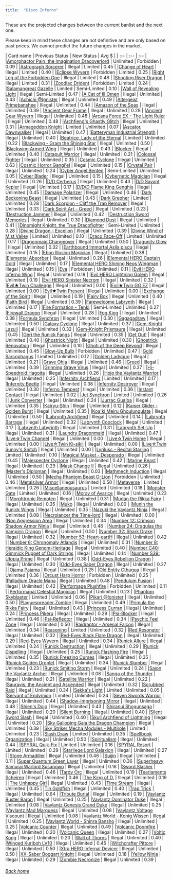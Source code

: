 ```yaml
---
title:  "Disco Inferno"
---
```


These are the projected changes between the current banlist and the next one.

Please keep in mind these changes are not definitive and are only based on past prices. We cannot predict the future changes in the market.

| Card name | Previous Status | New Status | Avg $ |
| :-- | :-- | :-- |
|[Amorphactor Pain, the Imagination Dracoverlord](https://db.ygoprodeck.com/card/?search=Amorphactor%20Pain,%20the%20Imagination%20Dracoverlord) | Unlimited | Forbidden | 0.09 |
|[Astrograph Sorcerer](https://db.ygoprodeck.com/card/?search=Astrograph%20Sorcerer) | Illegal | Limited | 0.45 |
|[Change of Heart](https://db.ygoprodeck.com/card/?search=Change%20of%20Heart) | Illegal | Limited | 0.40 |
|[Eclipse Wyvern](https://db.ygoprodeck.com/card/?search=Eclipse%20Wyvern) | Forbidden | Limited | 0.25 |
|[Right Leg of the Forbidden One](https://db.ygoprodeck.com/card/?search=Right%20Leg%20of%20the%20Forbidden%20One) | Illegal | Limited | 0.48 |
|[Shooting Riser Dragon](https://db.ygoprodeck.com/card/?search=Shooting%20Riser%20Dragon) | Illegal | Limited | 0.31 |
|[Zoodiac Drident](https://db.ygoprodeck.com/card/?search=Zoodiac%20Drident) | Forbidden | Limited | 0.24 |
|[Salamangreat Gazelle](https://db.ygoprodeck.com/card/?search=Salamangreat%20Gazelle) | Limited | Semi-Limited | 0.10 |
|[Wall of Revealing Light](https://db.ygoprodeck.com/card/?search=Wall%20of%20Revealing%20Light) | Illegal | Semi-Limited | 0.47 |
|[A Cat of Ill Omen](https://db.ygoprodeck.com/card/?search=A%20Cat%20of%20Ill%20Omen) | Illegal | Unlimited | 0.43 |
|[Achichi @Ignister](https://db.ygoprodeck.com/card/?search=Achichi%20@Ignister) | Illegal | Unlimited | 0.49 |
|[Altergeist Primebanshee](https://db.ygoprodeck.com/card/?search=Altergeist%20Primebanshee) | Illegal | Unlimited | 0.44 |
|[Amazon of the Seas](https://db.ygoprodeck.com/card/?search=Amazon%20of%20the%20Seas) | Illegal | Unlimited | 0.39 |
|[Ancient Gear Frame](https://db.ygoprodeck.com/card/?search=Ancient%20Gear%20Frame) | Illegal | Unlimited | 0.28 |
|[Ancient Gear Wyvern](https://db.ygoprodeck.com/card/?search=Ancient%20Gear%20Wyvern) | Illegal | Unlimited | 0.48 |
|[Arcana Force EX - The Light Ruler](https://db.ygoprodeck.com/card/?search=Arcana%20Force%20EX%20-%20The%20Light%20Ruler) | Illegal | Unlimited | 0.48 |
|[Archfiend's Ghastly Glitch](https://db.ygoprodeck.com/card/?search=Archfiend's%20Ghastly%20Glitch) | Illegal | Unlimited | 0.31 |
|[Armageddon Knight](https://db.ygoprodeck.com/card/?search=Armageddon%20Knight) | Limited | Unlimited | 0.07 |
|[Ascator, Dawnwalker](https://db.ygoprodeck.com/card/?search=Ascator,%20Dawnwalker) | Illegal | Unlimited | 0.47 |
|[Batteryman Industrial Strength](https://db.ygoprodeck.com/card/?search=Batteryman%20Industrial%20Strength) | Illegal | Unlimited | 0.40 |
|[Beatrice, Lady of the Eternal](https://db.ygoprodeck.com/card/?search=Beatrice,%20Lady%20of%20the%20Eternal) | Limited | Unlimited | 0.22 |
|[Blackwing - Gram the Shining Star](https://db.ygoprodeck.com/card/?search=Blackwing%20-%20Gram%20the%20Shining%20Star) | Illegal | Unlimited | 0.50 |
|[Blackwing Armed Wing](https://db.ygoprodeck.com/card/?search=Blackwing%20Armed%20Wing) | Illegal | Unlimited | 0.43 |
|[Blocker](https://db.ygoprodeck.com/card/?search=Blocker) | Illegal | Unlimited | 0.40 |
|[Catapult Warrior](https://db.ygoprodeck.com/card/?search=Catapult%20Warrior) | Illegal | Unlimited | 0.21 |
|[Colossal Fighter](https://db.ygoprodeck.com/card/?search=Colossal%20Fighter) | Illegal | Unlimited | 0.35 |
|[Cosmic Cyclone](https://db.ygoprodeck.com/card/?search=Cosmic%20Cyclone) | Illegal | Unlimited | 0.63 |
|[Cosmic Horror Gangi'el](https://db.ygoprodeck.com/card/?search=Cosmic%20Horror%20Gangi'el) | Illegal | Unlimited | 0.15 |
|[Crystal Pair](https://db.ygoprodeck.com/card/?search=Crystal%20Pair) | Illegal | Unlimited | 0.24 |
|[Cyber Angel Benten](https://db.ygoprodeck.com/card/?search=Cyber%20Angel%20Benten) | Semi-Limited | Unlimited | 0.05 |
|[Cyber Blader](https://db.ygoprodeck.com/card/?search=Cyber%20Blader) | Illegal | Unlimited | 0.15 |
|[Cybernetic Magician](https://db.ygoprodeck.com/card/?search=Cybernetic%20Magician) | Illegal | Unlimited | 0.26 |
|[D/D Cerberus](https://db.ygoprodeck.com/card/?search=D/D%20Cerberus) | Illegal | Unlimited | 0.43 |
|[D/D Savant Kepler](https://db.ygoprodeck.com/card/?search=D/D%20Savant%20Kepler) | Illegal | Unlimited | 0.17 |
|[D/D/D Flame King Genghis](https://db.ygoprodeck.com/card/?search=D/D/D%20Flame%20King%20Genghis) | Illegal | Unlimited | 0.45 |
|[Damage Polarizer](https://db.ygoprodeck.com/card/?search=Damage%20Polarizer) | Illegal | Unlimited | 0.46 |
|[Dark Beckoning Beast](https://db.ygoprodeck.com/card/?search=Dark%20Beckoning%20Beast) | Illegal | Unlimited | 0.43 |
|[Dark Grepher](https://db.ygoprodeck.com/card/?search=Dark%20Grepher) | Limited | Unlimited | 0.28 |
|[Dark Scorpion - Cliff the Trap Remover](https://db.ygoprodeck.com/card/?search=Dark%20Scorpion%20-%20Cliff%20the%20Trap%20Remover) | Illegal | Unlimited | 0.33 |
|[Dark Spirit Art - Greed](https://db.ygoprodeck.com/card/?search=Dark%20Spirit%20Art%20-%20Greed) | Illegal | Unlimited | 0.23 |
|[Destruction Jammer](https://db.ygoprodeck.com/card/?search=Destruction%20Jammer) | Illegal | Unlimited | 0.42 |
|[Destruction Sword Memories](https://db.ygoprodeck.com/card/?search=Destruction%20Sword%20Memories) | Illegal | Unlimited | 0.30 |
|[Diamond Dust](https://db.ygoprodeck.com/card/?search=Diamond%20Dust) | Illegal | Unlimited | 0.41 |
|[Dinomight Knight, the True Dracofighter](https://db.ygoprodeck.com/card/?search=Dinomight%20Knight,%20the%20True%20Dracofighter) | Semi-Limited | Unlimited | 0.28 |
|[Divine Dragon - Excelion](https://db.ygoprodeck.com/card/?search=Divine%20Dragon%20-%20Excelion) | Illegal | Unlimited | 0.39 |
|[Divine Wind of Mist Valley](https://db.ygoprodeck.com/card/?search=Divine%20Wind%20of%20Mist%20Valley) | Limited | Unlimited | 0.10 |
|[Draco Face-Off](https://db.ygoprodeck.com/card/?search=Draco%20Face-Off) | Limited | Unlimited | 0.17 |
|[Dragonmaid Changeover](https://db.ygoprodeck.com/card/?search=Dragonmaid%20Changeover) | Illegal | Unlimited | 0.50 |
|[Dragunity Glow](https://db.ygoprodeck.com/card/?search=Dragunity%20Glow) | Illegal | Unlimited | 0.32 |
|[Earthbound Immortal Aslla piscu](https://db.ygoprodeck.com/card/?search=Earthbound%20Immortal%20Aslla%20piscu) | Illegal | Unlimited | 0.15 |
|[Ebon Illusion Magician](https://db.ygoprodeck.com/card/?search=Ebon%20Illusion%20Magician) | Illegal | Unlimited | 0.38 |
|[Elemental Absorber](https://db.ygoprodeck.com/card/?search=Elemental%20Absorber) | Illegal | Unlimited | 0.26 |
|[Elemental HERO Captain Gold](https://db.ygoprodeck.com/card/?search=Elemental%20HERO%20Captain%20Gold) | Illegal | Unlimited | 0.17 |
|[Elemental HERO Shining Neos Wingman](https://db.ygoprodeck.com/card/?search=Elemental%20HERO%20Shining%20Neos%20Wingman) | Illegal | Unlimited | 0.15 |
|[Eva](https://db.ygoprodeck.com/card/?search=Eva) | Forbidden | Unlimited | 0.11 |
|[Evil HERO Inferno Wing](https://db.ygoprodeck.com/card/?search=Evil%20HERO%20Inferno%20Wing) | Illegal | Unlimited | 0.18 |
|[Evil HERO Lightning Golem](https://db.ygoprodeck.com/card/?search=Evil%20HERO%20Lightning%20Golem) | Illegal | Unlimited | 0.19 |
|[Evil HERO Sinister Necrom](https://db.ygoprodeck.com/card/?search=Evil%20HERO%20Sinister%20Necrom) | Illegal | Unlimited | 0.32 |
|[Evil★Twin Challenge](https://db.ygoprodeck.com/card/?search=Evil★Twin%20Challenge) | Illegal | Unlimited | 0.00 |
|[Evil★Twin GG EZ](https://db.ygoprodeck.com/card/?search=Evil★Twin%20GG%20EZ) | Illegal | Unlimited | 0.00 |
|[Evil★Twin Present](https://db.ygoprodeck.com/card/?search=Evil★Twin%20Present) | Illegal | Unlimited | 0.00 |
|[Exchange of the Spirit](https://db.ygoprodeck.com/card/?search=Exchange%20of%20the%20Spirit) | Illegal | Unlimited | 0.19 |
|[Fairy Box](https://db.ygoprodeck.com/card/?search=Fairy%20Box) | Illegal | Unlimited | 0.40 |
|[Faith Bird](https://db.ygoprodeck.com/card/?search=Faith%20Bird) | Illegal | Unlimited | 0.39 |
|[Farewelcome Labrynth](https://db.ygoprodeck.com/card/?search=Farewelcome%20Labrynth) | Illegal | Unlimited | 0.17 |
|[Fire Formation - Tenki](https://db.ygoprodeck.com/card/?search=Fire%20Formation%20-%20Tenki) | Semi-Limited | Unlimited | 0.27 |
|[Firewall Dragon](https://db.ygoprodeck.com/card/?search=Firewall%20Dragon) | Illegal | Unlimited | 0.28 |
|[Fog King](https://db.ygoprodeck.com/card/?search=Fog%20King) | Illegal | Unlimited | 0.38 |
|[Formula Synchron](https://db.ygoprodeck.com/card/?search=Formula%20Synchron) | Illegal | Unlimited | 0.30 |
|[Gagagadraw](https://db.ygoprodeck.com/card/?search=Gagagadraw) | Illegal | Unlimited | 0.50 |
|[Galaxy Cyclone](https://db.ygoprodeck.com/card/?search=Galaxy%20Cyclone) | Illegal | Unlimited | 0.37 |
|[Gem-Knight Lazuli](https://db.ygoprodeck.com/card/?search=Gem-Knight%20Lazuli) | Illegal | Unlimited | 0.32 |
|[Gem-Knight Prismaura](https://db.ygoprodeck.com/card/?search=Gem-Knight%20Prismaura) | Illegal | Unlimited | 0.45 |
|[Geri the Runick Fangs](https://db.ygoprodeck.com/card/?search=Geri%20the%20Runick%20Fangs) | Illegal | Unlimited | 0.35 |
|[Get Out!](https://db.ygoprodeck.com/card/?search=Get%20Out!) | Illegal | Unlimited | 0.40 |
|[Ghostrick Night](https://db.ygoprodeck.com/card/?search=Ghostrick%20Night) | Illegal | Unlimited | 0.30 |
|[Ghostrick Renovation](https://db.ygoprodeck.com/card/?search=Ghostrick%20Renovation) | Illegal | Unlimited | 0.10 |
|[Ghoti of the Deep Beyond](https://db.ygoprodeck.com/card/?search=Ghoti%20of%20the%20Deep%20Beyond) | Illegal | Unlimited | 0.45 |
|[Glow-Up Bulb](https://db.ygoprodeck.com/card/?search=Glow-Up%20Bulb) | Forbidden | Unlimited | 0.47 |
|[Gold Sarcophagus](https://db.ygoprodeck.com/card/?search=Gold%20Sarcophagus) | Limited | Unlimited | 0.12 |
|[Golden Ladybug](https://db.ygoprodeck.com/card/?search=Golden%20Ladybug) | Illegal | Unlimited | 0.21 |
|[Grave Ohja](https://db.ygoprodeck.com/card/?search=Grave%20Ohja) | Illegal | Unlimited | 0.46 |
|[Greed](https://db.ygoprodeck.com/card/?search=Greed) | Illegal | Unlimited | 0.39 |
|[Grinning Grave Virus](https://db.ygoprodeck.com/card/?search=Grinning%20Grave%20Virus) | Illegal | Unlimited | 0.37 |
|[Hi-Speedroid Hagoita](https://db.ygoprodeck.com/card/?search=Hi-Speedroid%20Hagoita) | Illegal | Unlimited | 0.26 |
|[Hojo the Vaylantz Warrior](https://db.ygoprodeck.com/card/?search=Hojo%20the%20Vaylantz%20Warrior) | Illegal | Unlimited | 0.25 |
|[Infernity Archfiend](https://db.ygoprodeck.com/card/?search=Infernity%20Archfiend) | Limited | Unlimited | 0.17 |
|[Infernity Beetle](https://db.ygoprodeck.com/card/?search=Infernity%20Beetle) | Illegal | Unlimited | 0.38 |
|[Infernity Destroyer](https://db.ygoprodeck.com/card/?search=Infernity%20Destroyer) | Illegal | Unlimited | 0.30 |
|[Inferno Tempest](https://db.ygoprodeck.com/card/?search=Inferno%20Tempest) | Illegal | Unlimited | 0.36 |
|[Instant Contact](https://db.ygoprodeck.com/card/?search=Instant%20Contact) | Illegal | Unlimited | 0.02 |
|[Jet Synchron](https://db.ygoprodeck.com/card/?search=Jet%20Synchron) | Limited | Unlimited | 0.26 |
|[Junk Converter](https://db.ygoprodeck.com/card/?search=Junk%20Converter) | Illegal | Unlimited | 0.24 |
|[Jurrac Guaiba](https://db.ygoprodeck.com/card/?search=Jurrac%20Guaiba) | Illegal | Unlimited | 0.35 |
|[Kairyu-Shin](https://db.ygoprodeck.com/card/?search=Kairyu-Shin) | Illegal | Unlimited | 0.12 |
|[Kaiser Glider - Golden Burst](https://db.ygoprodeck.com/card/?search=Kaiser%20Glider%20-%20Golden%20Burst) | Illegal | Unlimited | 0.35 |
|[Koa'ki Meiru Ghoulungulate](https://db.ygoprodeck.com/card/?search=Koa'ki%20Meiru%20Ghoulungulate) | Illegal | Unlimited | 0.50 |
|[Labrynth Archfiend](https://db.ygoprodeck.com/card/?search=Labrynth%20Archfiend) | Illegal | Unlimited | 0.14 |
|[Labrynth Barrage](https://db.ygoprodeck.com/card/?search=Labrynth%20Barrage) | Illegal | Unlimited | 0.32 |
|[Labrynth Cooclock](https://db.ygoprodeck.com/card/?search=Labrynth%20Cooclock) | Illegal | Unlimited | 0.17 |
|[Labrynth Labyrinth](https://db.ygoprodeck.com/card/?search=Labrynth%20Labyrinth) | Illegal | Unlimited | 0.31 |
|[Labrynth Set-Up](https://db.ygoprodeck.com/card/?search=Labrynth%20Set-Up) | Illegal | Unlimited | 0.31 |
|[Laundry Dragonmaid](https://db.ygoprodeck.com/card/?search=Laundry%20Dragonmaid) | Illegal | Unlimited | 0.47 |
|[Live☆Twin Channel](https://db.ygoprodeck.com/card/?search=Live☆Twin%20Channel) | Illegal | Unlimited | 0.00 |
|[Live☆Twin Home](https://db.ygoprodeck.com/card/?search=Live☆Twin%20Home) | Illegal | Unlimited | 0.00 |
|[Live☆Twin Ki-sikil](https://db.ygoprodeck.com/card/?search=Live☆Twin%20Ki-sikil) | Illegal | Unlimited | 0.00 |
|[Live☆Twin Sunny's Snitch](https://db.ygoprodeck.com/card/?search=Live☆Twin%20Sunny's%20Snitch) | Illegal | Unlimited | 0.00 |
|[Lyrilusc - Recital Starling](https://db.ygoprodeck.com/card/?search=Lyrilusc%20-%20Recital%20Starling) | Limited | Unlimited | 0.10 |
|[Magical Musket - Desperado](https://db.ygoprodeck.com/card/?search=Magical%20Musket%20-%20Desperado) | Illegal | Unlimited | 0.45 |
|[Majespecter Cyclone](https://db.ygoprodeck.com/card/?search=Majespecter%20Cyclone) | Illegal | Unlimited | 0.42 |
|[Marine Beast](https://db.ygoprodeck.com/card/?search=Marine%20Beast) | Illegal | Unlimited | 0.29 |
|[Mask Change II](https://db.ygoprodeck.com/card/?search=Mask%20Change%20II) | Illegal | Unlimited | 0.26 |
|[Master's Diploman](https://db.ygoprodeck.com/card/?search=Master's%20Diploman) | Illegal | Unlimited | 0.03 |
|[Mathmech Induction](https://db.ygoprodeck.com/card/?search=Mathmech%20Induction) | Illegal | Unlimited | 0.50 |
|[Mecha Phantom Beast O-Lion](https://db.ygoprodeck.com/card/?search=Mecha%20Phantom%20Beast%20O-Lion) | Forbidden | Unlimited | 0.46 |
|[Metalsilver Armor](https://db.ygoprodeck.com/card/?search=Metalsilver%20Armor) | Illegal | Unlimited | 0.50 |
|[Metaverse](https://db.ygoprodeck.com/card/?search=Metaverse) | Limited | Unlimited | 0.26 |
|[Miscellaneousaurus](https://db.ygoprodeck.com/card/?search=Miscellaneousaurus) | Limited | Unlimited | 0.18 |
|[Monster Gate](https://db.ygoprodeck.com/card/?search=Monster%20Gate) | Limited | Unlimited | 0.16 |
|[Moray of Avarice](https://db.ygoprodeck.com/card/?search=Moray%20of%20Avarice) | Illegal | Unlimited | 0.23 |
|[Morphtronic Remoten](https://db.ygoprodeck.com/card/?search=Morphtronic%20Remoten) | Illegal | Unlimited | 0.31 |
|[Mudan the Rikka Fairy](https://db.ygoprodeck.com/card/?search=Mudan%20the%20Rikka%20Fairy) | Illegal | Unlimited | 0.35 |
|[Muko](https://db.ygoprodeck.com/card/?search=Muko) | Illegal | Unlimited | 0.00 |
|[Munin the Runick Wings](https://db.ygoprodeck.com/card/?search=Munin%20the%20Runick%20Wings) | Illegal | Unlimited | 0.35 |
|[Nazuki the Vaylantz Ninja](https://db.ygoprodeck.com/card/?search=Nazuki%20the%20Vaylantz%20Ninja) | Illegal | Unlimited | 0.08 |
|[Necrolancer the Time-lord](https://db.ygoprodeck.com/card/?search=Necrolancer%20the%20Time-lord) | Illegal | Unlimited | 0.00 |
|[Non Aggression Area](https://db.ygoprodeck.com/card/?search=Non%20Aggression%20Area) | Illegal | Unlimited | 0.34 |
|[Number 12: Crimson Shadow Armor Ninja](https://db.ygoprodeck.com/card/?search=Number%2012:%20Crimson%20Shadow%20Armor%20Ninja) | Illegal | Unlimited | 0.46 |
|[Number 24: Dragulas the Vampiric Dragon](https://db.ygoprodeck.com/card/?search=Number%2024:%20Dragulas%20the%20Vampiric%20Dragon) | Illegal | Unlimited | 0.50 |
|[Number 32: Shark Drake](https://db.ygoprodeck.com/card/?search=Number%2032:%20Shark%20Drake) | Illegal | Unlimited | 0.32 |
|[Number 53: Heart-eartH](https://db.ygoprodeck.com/card/?search=Number%2053:%20Heart-eartH) | Illegal | Unlimited | 0.42 |
|[Number 6: Chronomaly Atlandis](https://db.ygoprodeck.com/card/?search=Number%206:%20Chronomaly%20Atlandis) | Illegal | Unlimited | 0.31 |
|[Number 8: Heraldic King Genom-Heritage](https://db.ygoprodeck.com/card/?search=Number%208:%20Heraldic%20King%20Genom-Heritage) | Illegal | Unlimited | 0.40 |
|[Number C40: Gimmick Puppet of Dark Strings](https://db.ygoprodeck.com/card/?search=Number%20C40:%20Gimmick%20Puppet%20of%20Dark%20Strings) | Illegal | Unlimited | 0.14 |
|[Number S39: Utopia Prime](https://db.ygoprodeck.com/card/?search=Number%20S39:%20Utopia%20Prime) | Illegal | Unlimited | 0.38 |
|[Odd-Eyes Rebellion Dragon](https://db.ygoprodeck.com/card/?search=Odd-Eyes%20Rebellion%20Dragon) | Illegal | Unlimited | 0.30 |
|[Odd-Eyes Saber Dragon](https://db.ygoprodeck.com/card/?search=Odd-Eyes%20Saber%20Dragon) | Illegal | Unlimited | 0.27 |
|[Ojama Pajama](https://db.ygoprodeck.com/card/?search=Ojama%20Pajama) | Illegal | Unlimited | 0.25 |
|[Old Entity Cthugua](https://db.ygoprodeck.com/card/?search=Old%20Entity%20Cthugua) | Illegal | Unlimited | 0.36 |
|[Orcust Harp Horror](https://db.ygoprodeck.com/card/?search=Orcust%20Harp%20Horror) | Forbidden | Unlimited | 0.25 |
|[Palladium Oracle Mana](https://db.ygoprodeck.com/card/?search=Palladium%20Oracle%20Mana) | Illegal | Unlimited | 0.48 |
|[Pendulum Fusion](https://db.ygoprodeck.com/card/?search=Pendulum%20Fusion) | Illegal | Unlimited | 0.42 |
|[Performage Plushfire](https://db.ygoprodeck.com/card/?search=Performage%20Plushfire) | Forbidden | Unlimited | 0.11 |
|[Performapal Celestial Magician](https://db.ygoprodeck.com/card/?search=Performapal%20Celestial%20Magician) | Illegal | Unlimited | 0.23 |
|[Phantom Skyblaster](https://db.ygoprodeck.com/card/?search=Phantom%20Skyblaster) | Limited | Unlimited | 0.06 |
|[Pikari @Ignister](https://db.ygoprodeck.com/card/?search=Pikari%20@Ignister) | Illegal | Unlimited | 0.50 |
|[Plaguespreader Zombie](https://db.ygoprodeck.com/card/?search=Plaguespreader%20Zombie) | Illegal | Unlimited | 0.49 |
|[Primula the Rikka Fairy](https://db.ygoprodeck.com/card/?search=Primula%20the%20Rikka%20Fairy) | Illegal | Unlimited | 0.43 |
|[Princess Curran](https://db.ygoprodeck.com/card/?search=Princess%20Curran) | Illegal | Unlimited | 0.24 |
|[Princess Pikeru](https://db.ygoprodeck.com/card/?search=Princess%20Pikeru) | Illegal | Unlimited | 0.29 |
|[Psi-Blocker](https://db.ygoprodeck.com/card/?search=Psi-Blocker) | Illegal | Unlimited | 0.46 |
|[Psi-Reflector](https://db.ygoprodeck.com/card/?search=Psi-Reflector) | Illegal | Unlimited | 0.34 |
|[Psychic Feel Zone](https://db.ygoprodeck.com/card/?search=Psychic%20Feel%20Zone) | Illegal | Unlimited | 0.50 |
|[Raidraptor - Arsenal Falcon](https://db.ygoprodeck.com/card/?search=Raidraptor%20-%20Arsenal%20Falcon) | Illegal | Unlimited | 0.34 |
|[Reasoning](https://db.ygoprodeck.com/card/?search=Reasoning) | Limited | Unlimited | 0.32 |
|[Red Resonator](https://db.ygoprodeck.com/card/?search=Red%20Resonator) | Illegal | Unlimited | 0.32 |
|[Red-Eyes Black Flare Dragon](https://db.ygoprodeck.com/card/?search=Red-Eyes%20Black%20Flare%20Dragon) | Illegal | Unlimited | 0.29 |
|[Red-Eyes Wyvern](https://db.ygoprodeck.com/card/?search=Red-Eyes%20Wyvern) | Illegal | Unlimited | 0.34 |
|[Runick Allure](https://db.ygoprodeck.com/card/?search=Runick%20Allure) | Illegal | Unlimited | 0.24 |
|[Runick Destruction](https://db.ygoprodeck.com/card/?search=Runick%20Destruction) | Illegal | Unlimited | 0.29 |
|[Runick Dispelling](https://db.ygoprodeck.com/card/?search=Runick%20Dispelling) | Illegal | Unlimited | 0.25 |
|[Runick Flashing Fire](https://db.ygoprodeck.com/card/?search=Runick%20Flashing%20Fire) | Illegal | Unlimited | 0.35 |
|[Runick Freezing Curses](https://db.ygoprodeck.com/card/?search=Runick%20Freezing%20Curses) | Illegal | Unlimited | 0.35 |
|[Runick Golden Droplet](https://db.ygoprodeck.com/card/?search=Runick%20Golden%20Droplet) | Illegal | Unlimited | 0.34 |
|[Runick Slumber](https://db.ygoprodeck.com/card/?search=Runick%20Slumber) | Illegal | Unlimited | 0.23 |
|[Runick Smiting Storm](https://db.ygoprodeck.com/card/?search=Runick%20Smiting%20Storm) | Illegal | Unlimited | 0.24 |
|[Saion the Vaylantz Archer](https://db.ygoprodeck.com/card/?search=Saion%20the%20Vaylantz%20Archer) | Illegal | Unlimited | 0.08 |
|[Sanga of the Thunder](https://db.ygoprodeck.com/card/?search=Sanga%20of%20the%20Thunder) | Illegal | Unlimited | 0.21 |
|[Satellite Warrior](https://db.ygoprodeck.com/card/?search=Satellite%20Warrior) | Illegal | Unlimited | 0.22 |
|[Sauravis, the Ancient and Ascended](https://db.ygoprodeck.com/card/?search=Sauravis,%20the%20Ancient%20and%20Ascended) | Illegal | Unlimited | 0.32 |
|[Scrubbed Raid](https://db.ygoprodeck.com/card/?search=Scrubbed%20Raid) | Illegal | Unlimited | 0.34 |
|[Sekka's Light](https://db.ygoprodeck.com/card/?search=Sekka's%20Light) | Limited | Unlimited | 0.05 |
|[Servant of Endymion](https://db.ygoprodeck.com/card/?search=Servant%20of%20Endymion) | Limited | Unlimited | 0.24 |
|[Seven Swords Warrior](https://db.ygoprodeck.com/card/?search=Seven%20Swords%20Warrior) | Illegal | Unlimited | 0.44 |
|[Shadow-Imprisoning Mirror](https://db.ygoprodeck.com/card/?search=Shadow-Imprisoning%20Mirror) | Illegal | Unlimited | 0.48 |
|[Shien's Dojo](https://db.ygoprodeck.com/card/?search=Shien's%20Dojo) | Illegal | Unlimited | 0.43 |
|[Shiranui Shogunsaga](https://db.ygoprodeck.com/card/?search=Shiranui%20Shogunsaga) | Illegal | Unlimited | 0.20 |
|[Silent Burning](https://db.ygoprodeck.com/card/?search=Silent%20Burning) | Illegal | Unlimited | 0.40 |
|[Silent Sword Slash](https://db.ygoprodeck.com/card/?search=Silent%20Sword%20Slash) | Illegal | Unlimited | 0.40 |
|[Skull Archfiend of Lightning](https://db.ygoprodeck.com/card/?search=Skull%20Archfiend%20of%20Lightning) | Illegal | Unlimited | 0.20 |
|[Sky Galloping Gaia the Dragon Champion](https://db.ygoprodeck.com/card/?search=Sky%20Galloping%20Gaia%20the%20Dragon%20Champion) | Illegal | Unlimited | 0.39 |
|[Sky Striker Mecha Modules - Multirole](https://db.ygoprodeck.com/card/?search=Sky%20Striker%20Mecha%20Modules%20-%20Multirole) | Limited | Unlimited | 0.23 |
|[Slash Draw](https://db.ygoprodeck.com/card/?search=Slash%20Draw) | Limited | Unlimited | 0.35 |
|[Spellbook Organization](https://db.ygoprodeck.com/card/?search=Spellbook%20Organization) | Illegal | Unlimited | 0.50 |
|[Spiritualism](https://db.ygoprodeck.com/card/?search=Spiritualism) | Illegal | Unlimited | 0.44 |
|[SPYRAL Quik-Fix](https://db.ygoprodeck.com/card/?search=SPYRAL%20Quik-Fix) | Limited | Unlimited | 0.16 |
|[SPYRAL Resort](https://db.ygoprodeck.com/card/?search=SPYRAL%20Resort) | Limited | Unlimited | 0.29 |
|[Starliege Lord Galaxion](https://db.ygoprodeck.com/card/?search=Starliege%20Lord%20Galaxion) | Illegal | Unlimited | 0.27 |
|[Stone Armadiller](https://db.ygoprodeck.com/card/?search=Stone%20Armadiller) | Illegal | Unlimited | 0.46 |
|[Suijin](https://db.ygoprodeck.com/card/?search=Suijin) | Illegal | Unlimited | 0.11 |
|[Super Quantum Green Layer](https://db.ygoprodeck.com/card/?search=Super%20Quantum%20Green%20Layer) | Illegal | Unlimited | 0.36 |
|[Superheavy Samurai Warlord Susanowo](https://db.ygoprodeck.com/card/?search=Superheavy%20Samurai%20Warlord%20Susanowo) | Illegal | Unlimited | 0.16 |
|[Sword Slasher](https://db.ygoprodeck.com/card/?search=Sword%20Slasher) | Illegal | Unlimited | 0.46 |
|[Tardy Orc](https://db.ygoprodeck.com/card/?search=Tardy%20Orc) | Illegal | Unlimited | 0.19 |
|[Tearlaments Scheiren](https://db.ygoprodeck.com/card/?search=Tearlaments%20Scheiren) | Illegal | Unlimited | 0.46 |
|[The King of D.](https://db.ygoprodeck.com/card/?search=The%20King%20of%20D.) | Illegal | Unlimited | 0.19 |
|[The Unhappy Girl](https://db.ygoprodeck.com/card/?search=The%20Unhappy%20Girl) | Illegal | Unlimited | 0.43 |
|[Time Stream](https://db.ygoprodeck.com/card/?search=Time%20Stream) | Illegal | Unlimited | 0.45 |
|[Tin Goldfish](https://db.ygoprodeck.com/card/?search=Tin%20Goldfish) | Illegal | Unlimited | 0.40 |
|[Trap Trick](https://db.ygoprodeck.com/card/?search=Trap%20Trick) | Illegal | Unlimited | 0.64 |
|[Tribute Burial](https://db.ygoprodeck.com/card/?search=Tribute%20Burial) | Illegal | Unlimited | 0.19 |
|[Vaylantz Buster Baron](https://db.ygoprodeck.com/card/?search=Vaylantz%20Buster%20Baron) | Illegal | Unlimited | 0.25 |
|[Vaylantz Dominator Duke](https://db.ygoprodeck.com/card/?search=Vaylantz%20Dominator%20Duke) | Illegal | Unlimited | 0.08 |
|[Vaylantz Genesis Grand Duke](https://db.ygoprodeck.com/card/?search=Vaylantz%20Genesis%20Grand%20Duke) | Illegal | Unlimited | 0.25 |
|[Vaylantz Mad Marquess](https://db.ygoprodeck.com/card/?search=Vaylantz%20Mad%20Marquess) | Illegal | Unlimited | 0.08 |
|[Vaylantz Voltage Viscount](https://db.ygoprodeck.com/card/?search=Vaylantz%20Voltage%20Viscount) | Illegal | Unlimited | 0.08 |
|[Vaylantz World - Konig Wissen](https://db.ygoprodeck.com/card/?search=Vaylantz%20World%20-%20Konig%20Wissen) | Illegal | Unlimited | 0.25 |
|[Vaylantz World - Shinra Bansho](https://db.ygoprodeck.com/card/?search=Vaylantz%20World%20-%20Shinra%20Bansho) | Illegal | Unlimited | 0.25 |
|[Volcanic Counter](https://db.ygoprodeck.com/card/?search=Volcanic%20Counter) | Illegal | Unlimited | 0.49 |
|[Volcanic Doomfire](https://db.ygoprodeck.com/card/?search=Volcanic%20Doomfire) | Illegal | Unlimited | 0.20 |
|[Volcanic Queen](https://db.ygoprodeck.com/card/?search=Volcanic%20Queen) | Illegal | Unlimited | 0.27 |
|[Voltic Kong](https://db.ygoprodeck.com/card/?search=Voltic%20Kong) | Illegal | Unlimited | 0.20 |
|[Wall of Thorns](https://db.ygoprodeck.com/card/?search=Wall%20of%20Thorns) | Illegal | Unlimited | 0.40 |
|[Winged Kuriboh LV10](https://db.ygoprodeck.com/card/?search=Winged%20Kuriboh%20LV10) | Illegal | Unlimited | 0.45 |
|[Witchcrafter Pittore](https://db.ygoprodeck.com/card/?search=Witchcrafter%20Pittore) | Illegal | Unlimited | 0.50 |
|[Xtra HERO Infernal Devicer](https://db.ygoprodeck.com/card/?search=Xtra%20HERO%20Infernal%20Devicer) | Illegal | Unlimited | 0.50 |
|[XX-Saber Boggart Knight](https://db.ygoprodeck.com/card/?search=XX-Saber%20Boggart%20Knight) | Illegal | Unlimited | 0.18 |
|[Yellow Ninja](https://db.ygoprodeck.com/card/?search=Yellow%20Ninja) | Illegal | Unlimited | 0.29 |
|[Zombie Necronize](https://db.ygoprodeck.com/card/?search=Zombie%20Necronize) | Illegal | Unlimited | 0.39 |

###### [Back home](index)